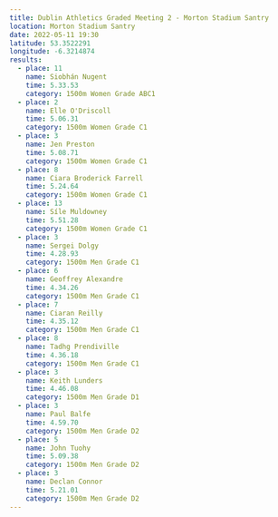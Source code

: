 ```yaml
---
title: Dublin Athletics Graded Meeting 2 - Morton Stadium Santry 
location: Morton Stadium Santry 
date: 2022-05-11 19:30
latitude: 53.3522291
longitude: -6.3214874
results:
  - place: 11
    name: Siobhán Nugent
    time: 5.33.53
    category: 1500m Women Grade ABC1
  - place: 2
    name: Elle O'Driscoll
    time: 5.06.31
    category: 1500m Women Grade C1
  - place: 3
    name: Jen Preston
    time: 5.08.71
    category: 1500m Women Grade C1
  - place: 8
    name: Ciara Broderick Farrell
    time: 5.24.64
    category: 1500m Women Grade C1
  - place: 13
    name: Síle Muldowney
    time: 5.51.28 
    category: 1500m Women Grade C1
  - place: 3
    name: Sergei Dolgy
    time: 4.28.93
    category: 1500m Men Grade C1
  - place: 6
    name: Geoffrey Alexandre
    time: 4.34.26
    category: 1500m Men Grade C1
  - place: 7
    name: Ciaran Reilly
    time: 4.35.12
    category: 1500m Men Grade C1
  - place: 8
    name: Tadhg Prendiville
    time: 4.36.18
    category: 1500m Men Grade C1
  - place: 3
    name: Keith Lunders
    time: 4.46.08
    category: 1500m Men Grade D1
  - place: 3
    name: Paul Balfe
    time: 4.59.70 
    category: 1500m Men Grade D2
  - place: 5
    name: John Tuohy
    time: 5.09.38
    category: 1500m Men Grade D2
  - place: 3
    name: Declan Connor
    time: 5.21.01 
    category: 1500m Men Grade D2
---
```

